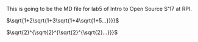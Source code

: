 This is going to be the MD file for lab5 of Intro to Open Source S'17 at RPI.

$\sqrt{1+2\sqrt{1+3\sqrt{1+4\sqrt{1+5...}}}}$

$\sqrt{2}^{\sqrt{2}^{\sqrt{2}^{\sqrt{2}...}}}$

